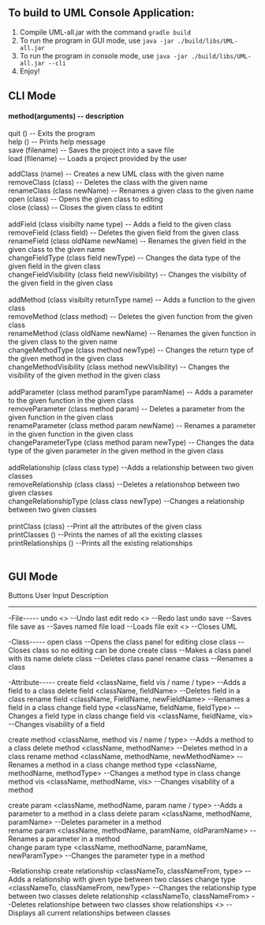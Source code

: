 ## To build to UML Console Application:

1. Compile UML-all.jar with the command `gradle build`
2. To run the program in GUI mode, use `java -jar ./build/libs/UML-all.jar`
3. To run the program in console mode, use `java -jar ./build/libs/UML-all.jar --cli`
4. Enjoy!


## CLI Mode
#### method(arguments) -- description
quit 			()      			-- Exits the program<br/>
help 			()      			-- Prints help message<br/>
save 			(filename) 			-- Saves the project into a save file<br/>
load 			(filename) 			-- Loads a project provided by the user<br/>


addClass 		(name)				-- Creates a new UML class with the given name<br/>
removeClass 		(class)				-- Deletes the class with the given name<br/>
renameClass 		(class newName)			-- Renames a given class to the given name<br/>
open 			(class)				-- Opens the given class to editing<br/>
close 			(class)				-- Closes the given class to editint<br/>
<br/>
addField 		(class visibilty name type)		-- Adds a field to the given class<br/>
removeField		(class field)			-- Deletes the given field from the given class<br/>
renameField		(class oldName newName) 		-- Renames the given field in the given class to the given name<br/>
changeFieldType		(class field newType)		-- Changes the data type of the given field in the given class<br/>
changeFieldVisibility   (class field newVisibility)     -- Changes the visibility of the given field in the given class<br/>
<br/>
addMethod		(class visibilty returnType name)	-- Adds a function to the given class<br/>
removeMethod		(class method)			-- Deletes the given function from the given class<br/>
renameMethod		(class oldName newName)		-- Renames the given function in the given class to the given name<br/>
changeMethodType	(class method newType)		-- Changes the return type of the given method in the given class<br/>
changeMethodVisibility  (class method newVisibility)    -- Changes the visibility of the given method in the given class<br/>
<br/>
addParameter		(class method paramType paramName)	-- Adds a parameter to the given function in the given class<br/>
removeParameter		(class method param)		-- Deletes a parameter from the given function in the given class<br/>
renameParameter		(class method param newName)	-- Renames a parameter in the given function in the given class<br/>
changeParameterType	(class method param newType)	-- Changes the data type of the given parameter in the given method in the given class<br/>
<br/>
addRelationship 	(class class type)			--Adds a relationship between two given classes<br/>
removeRelationship 	(class class)		--Deletes a relationshop between two given classes<br/>
changeRelationshipType 	(class class newType)			--Changes a relationship between two given classes<br/>
<br/>
printClass		(class)				--Print all the attributes of the given class<br/>
printClasses		()				--Prints the names of all the existing classes<br/>
printRelationships	()				--Prints all the existing relationships<br/>
<br/>
## GUI Mode
Buttons			User Input			Description
-------			----------			-----------
-File-----
  undo 			<>				--Undo last edit
  redo			<>				--Redo last undo
  save			<if no named file: name file>	--Saves file 
  save as		<file>				--Saves named file
  load			<file>				--Loads file
  exit			<>				--Closes UML

-Class-----
  open class		<class name>			--Opens the class panel for editing 
  close class		<class name>			--Closes class so no editing can be done
  create class		<class name>			--Makes a class panel with its name
  delete class		<class name>			--Deletes class panel
  rename class		<class name>			--Renames a class

-Attribute-----
  create field		<className, field vis / name / type>	--Adds a field to a class 
  delete field		<className, fieldName> 			--Deletes field in a class 
  rename field		<className, FieldName, newFieldName> 	--Renames a field in a class
  change field type	<className, fieldName, fieldType>	--Changes a field type in class
  change field vis	<className, fieldName, vis>		--Changes visability of a field

  create method		<className, method vis / name / type>	--Adds a method to a class 
  delete method		<className, methodName> 		--Deletes method in a class
  rename method		<className, methodName, newMethodName> 	--Renames a method in a class
  change method type	<className, methodName, methodType>	--Changes a method type in class
  change method vis	<className, methodName, vis>		--Changes visability of a method

  create param		<className, methodName, param name / type>		--Adds a parameter to a method in a class
  delete param		<className, methodName, paramName>			--Deletes parameter in a method  
  rename param		<className, methodName, paramName, oldParamName>	--Renames a parameter in a method	
  change param type	<className, methodName, paramName, newParamType>	--Changes the parameter type in a method

-Relationship
  create relationship	<classNameTo, classNameFrom, type>	--Adds a relationship with given type between two classes
  change type		<classNameTo, classNameFrom, newType>	--Changes the relationship type between two classes	
  delete relationship 	<classNameTo, classNameFrom>		--Deletes relationshipe between two classes
  show relationships	<>					--Displays all current relationships between classes
